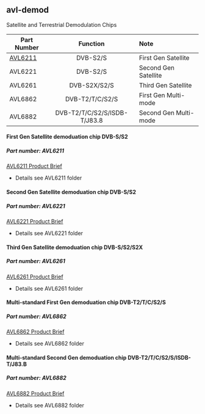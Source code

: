 ## avl-demod
Satellite and Terrestrial Demodulation Chips 

| Part Number  | Function                     | Note                  |
| ------------ |:----------------------------:| :---------------------|
|  [AVL6211](https://github.com/availink/avl-demod/AVL6211/)      | DVB-S2/S                     | First Gen Satellite   |
| AVL6221      | DVB-S2/S                     | Second Gen Satellite  |
| AVL6261      | DVB-S2X/S2/S                 | Third Gen Satellite   |
| AVL6862      | DVB-T2/T/C/S2/S              | First Gen Multi-mode  |
| AVL6882      | DVB-T2/T/C/S2/S/ISDB-T/J83.8 | Second Gen Multi-mode |





#### First Gen Satellite demoduation chip DVB-S/S2
##### Part number: AVL6211
  [AVL6211 Product Brief](https://github.com/availink/avl-demod/blob/master/AVL6211/AVL6211_product_brief.pdf)
* Details see AVL6211 folder

#### Second Gen Satellite demoduation chip DVB-S/S2
##### Part number: AVL6221
  [AVL6221 Product Brief](https://github.com/availink/avl-demod/blob/master/AVL6221/AVL6221C_product_brief.pdf)
* Details see AVL6221 folder  

#### Third Gen Satellite demoduation chip DVB-S/S2/S2X
##### Part number: AVL6261
  [AVL6261 Product Brief](https://github.com/availink/avl-demod/blob/master/AVL6261/AVL6261C_product_brief.pdf)
* Details see AVL6261 folder  

#### Multi-standard First Gen demoduation chip DVB-T2/T/C/S2/S
##### Part number: AVL6862
  [AVL6862 Product Brief](https://github.com/availink/avl-demod/blob/master/AVL6862/AVL6862_product_brief.pdf)
* Details see AVL6862 folder

#### Multi-standard Second Gen demoduation chip DVB-T2/T/C/S2/S/ISDB-T/J83.B
##### Part number: AVL6882
  [AVL6882 Product Brief](https://github.com/availink/avl-demod/blob/master/AVL6882/AVL6882_product_brief.pdf)
* Details see AVL6882 folder

